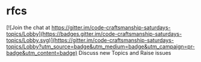 # rfcs

[![Join the chat at https://gitter.im/code-craftsmanship-saturdays-topics/Lobby](https://badges.gitter.im/code-craftsmanship-saturdays-topics/Lobby.svg)](https://gitter.im/code-craftsmanship-saturdays-topics/Lobby?utm_source=badge&utm_medium=badge&utm_campaign=pr-badge&utm_content=badge)
Discuss new Topics and Raise issues
